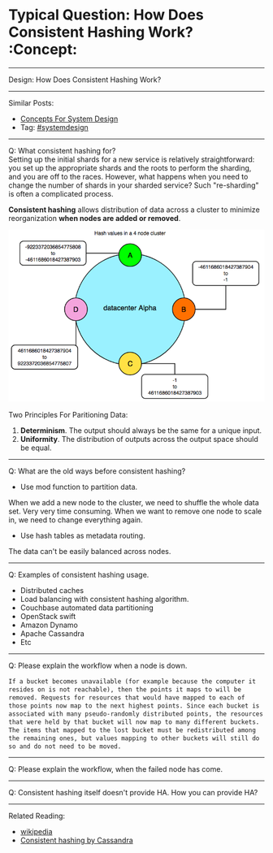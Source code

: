 # Typical Question: How Does Consistent Hashing Work?     :Concept:


---

Design: How Does Consistent Hashing Work?  

---

Similar Posts:  
-   [Concepts For System Design](https://brain.dennyzhang.com/design-concept)
-   Tag: [#systemdesign](https://brain.dennyzhang.com/tag/systemdesign)

---

Q: What consistent hashing for?  
Setting up the initial shards for a new service is relatively straightforward: you set up the appropriate shards and the roots to perform the sharding, and you are off to the races. However, what happens when you need to change the number of shards in your sharded service? Such "re-sharding" is often a complicated process.  

**Consistent hashing** allows distribution of data across a cluster to minimize reorganization **when nodes are added or removed**.  

![img](//raw.githubusercontent.com/DennyZhang/images/master/design/consistent_hashing.png)  

Two Principles For Paritioning Data:  
1.  **Determinism**. The output should always be the same for a unique input.
2.  **Uniformity**. The distribution of outputs across the output space should be equal.

---

Q: What are the old ways before consistent hashing?  
-   Use mod function to partition data.

When we add a new node to the cluster, we need to shuffle the whole data set. Very very time consuming. When we want to remove one node to scale in, we need to change everything again.  

-   Use hash tables as metadata routing.

The data can't be easily balanced across nodes.  

---

Q: Examples of consistent hashing usage.  
-   Distributed caches
-   Load balancing with consistent hashing algorithm.
-   Couchbase automated data partitioning
-   OpenStack swift
-   Amazon Dynamo
-   Apache Cassandra
-   Etc

---

Q: Please explain the workflow when a node is down.  

    If a bucket becomes unavailable (for example because the computer it resides on is not reachable), then the points it maps to will be removed. Requests for resources that would have mapped to each of those points now map to the next highest points. Since each bucket is associated with many pseudo-randomly distributed points, the resources that were held by that bucket will now map to many different buckets. The items that mapped to the lost bucket must be redistributed among the remaining ones, but values mapping to other buckets will still do so and do not need to be moved.

---

Q: Please explain the workflow, when the failed node has come.  

---

Q: Consistent hashing itself doesn't provide HA. How you can provide HA?  

---

Related Reading:  
-   [wikipedia](https://en.wikipedia.org/wiki/Consistent_hashing)
-   [Consistent hashing by Cassandra](https://docs.datastax.com/en/cassandra/2.1/cassandra/architecture/architectureDataDistributeHashing_c.html)